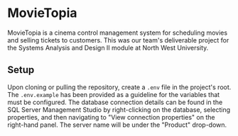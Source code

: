 # MovieTopia
MovieTopia is a cinema control management system for scheduling movies and selling tickets to customers. This was our team's deliverable project for the Systems Analysis and Design II module at North West University.

## Setup
Upon cloning or pulling the repository, create a `.env` file in the project's root. The `.env.example` has been provided as a guideline for the variables that must be configured.
The database connection details can be found in the SQL Server Management Studio by right-clicking on the database, selecting properties, and then navigating to "View connection properties" on the right-hand panel. The server name will be under the "Product" drop-down. 
